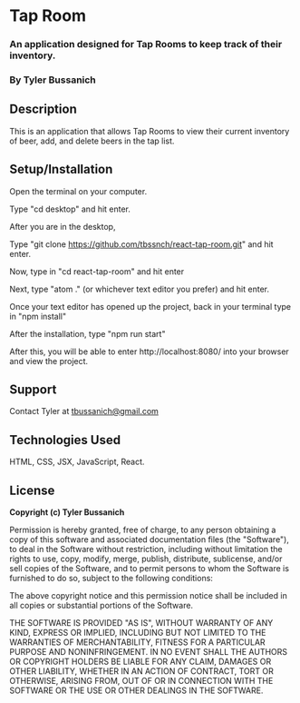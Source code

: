# Tap Room
### An application designed for Tap Rooms to keep track of their inventory.
### **By Tyler Bussanich**

## Description

This is an application that allows Tap Rooms to view their current inventory of beer, add, and delete beers in the tap list.


## Setup/Installation

Open the terminal on your computer.

Type "cd desktop" and hit enter.

After you are in the desktop,

Type "git clone https://github.com/tbssnch/react-tap-room.git" and hit enter.

Now, type in "cd react-tap-room" and hit enter

Next, type "atom ." (or whichever text editor you prefer) and hit enter.

Once your text editor has opened up the project, back in your terminal type in "npm install"

After the installation, type "npm run start"

After this, you will be able to enter http://localhost:8080/ into your browser and view the project.


## Support

Contact Tyler at tbussanich@gmail.com

## Technologies Used

HTML, CSS, JSX, JavaScript, React.

## License

**Copyright (c) Tyler Bussanich**

Permission is hereby granted, free of charge, to any person obtaining a copy
of this software and associated documentation files (the "Software"), to deal
in the Software without restriction, including without limitation the rights
to use, copy, modify, merge, publish, distribute, sublicense, and/or sell
copies of the Software, and to permit persons to whom the Software is
furnished to do so, subject to the following conditions:

The above copyright notice and this permission notice shall be included in all
copies or substantial portions of the Software.

THE SOFTWARE IS PROVIDED "AS IS", WITHOUT WARRANTY OF ANY KIND, EXPRESS OR
IMPLIED, INCLUDING BUT NOT LIMITED TO THE WARRANTIES OF MERCHANTABILITY,
FITNESS FOR A PARTICULAR PURPOSE AND NONINFRINGEMENT. IN NO EVENT SHALL THE
AUTHORS OR COPYRIGHT HOLDERS BE LIABLE FOR ANY CLAIM, DAMAGES OR OTHER
LIABILITY, WHETHER IN AN ACTION OF CONTRACT, TORT OR OTHERWISE, ARISING FROM,
OUT OF OR IN CONNECTION WITH THE SOFTWARE OR THE USE OR OTHER DEALINGS IN THE
SOFTWARE.
